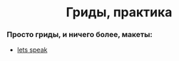 <h1 align="center">Гриды, практика</h1>

### Просто гриды, и ничего более, макеты:
- [lets speak](/lets-speak/index.html)
